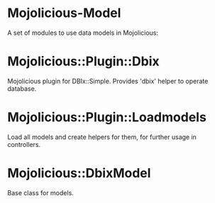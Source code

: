 Mojolicious-Model
=================

A set of modules to use data models in Mojolicious:

# Mojolicious::Plugin::Dbix

Mojolicious plugin for DBIx::Simple. Provides 'dbix' helper to operate database.

# Mojolicious::Plugin::Loadmodels

Load all models and create helpers for them, for further usage in controllers.

# Mojolicious::DbixModel

Base class for models.
